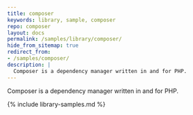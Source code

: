 ```yaml
---
title: composer
keywords: library, sample, composer
repo: composer
layout: docs
permalink: /samples/library/composer/
hide_from_sitemap: true
redirect_from:
- /samples/composer/
description: |
  Composer is a dependency manager written in and for PHP.
---
```


Composer is a dependency manager written in and for PHP.


{% include library-samples.md %}
